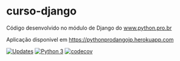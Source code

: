 # curso-django

Código desenvolvido no módulo de Django do www.python.pro.br

Aplicação disponivel em https://pythonprodangojp.herokuapp.com

[![Updates](https://pyup.io/repos/github/JPS-TechEad/curso-django/shield.svg)](https://pyup.io/repos/github/JPS-TechEad/curso-django/)
[![Python 3](https://pyup.io/repos/github/JPS-TechEad/curso-django/python-3-shield.svg)](https://pyup.io/repos/github/JPS-TechEad/curso-django/)
[![codecov](https://codecov.io/gh/Josevaldo10/curso-django/branch/main/graph/badge.svg?token=DBOKXQBT2F)](https://codecov.io/gh/Josevaldo10/curso-django)